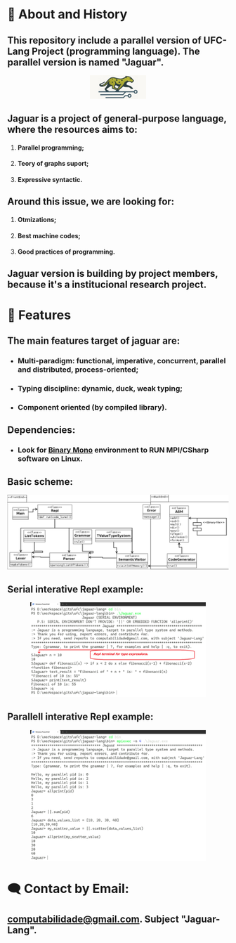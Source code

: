 # 🚀 About and History
## This repository include a parallel version of **UFC-Lang** Project (programming language). The parallel version is named "Jaguar".
<p align="center">
  <img src="./img/img_b_300.jpeg" style="width:128px" alt="Jaguar" title="Jaguar">
</p>

## **Jaguar** is a project of general-purpose language, where the resources aims to:
1. #### Parallel programming;
2. #### Teory of graphs suport;
3. #### Expressive syntactic.
## Around this issue, we are looking for:
1. #### Otmizations;
2. #### Best machine codes;
3. #### Good practices of programming.
## Jaguar version is building by project members, because it's a institucional research project.
# 📃 Features
## The **main features** target of jaguar are:
- ### Multi-paradigm: functional, imperative, concurrent, parallel and distributed, process-oriented;
- ### Typing discipline: dynamic, duck, weak typing;
- ### Component oriented (by compiled library).

## Dependencies:
- ### Look for [Binary Mono](https://github.com/UFC-Jaguar/jaguar-lang/tree/main/cluster_environment_install) environment to RUN MPI/CSharp software on Linux.

## Basic scheme:
<p align="center">
  <img src="./img/DiagramaClasse.png" alt="Class Diagram" width="650">
</p>

## Serial interative Repl example:
<p align="center">
  <img src="./img/Ex1.png" alt="Class Diagram" width="400">
</p>

## Parallell interative Repl example:
<p align="center">
  <img src="./img/Ex2.png" alt="Class Diagram" width="400">
</p>

# 🗨️ Contact by Email:
## computabilidade@gmail.com. Subject "Jaguar-Lang".


